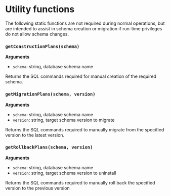 # Utility functions

The following static functions are not required during normal operations, but are intended to assist in schema creation or migration if run-time privileges do not allow schema changes.

### `getConstructionPlans(schema)`

**Arguments**
- `schema`: string, database schema name

Returns the SQL commands required for manual creation of the required schema.

### `getMigrationPlans(schema, version)`

**Arguments**
- `schema`: string, database schema name
- `version`: string, target schema version to migrate

Returns the SQL commands required to manually migrate from the specified version to the latest version.

### `getRollbackPlans(schema, version)`

**Arguments**
- `schema`: string, database schema name
- `version`: string, target schema version to uninstall

Returns the SQL commands required to manually roll back the specified version to the previous version
